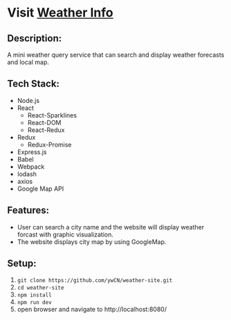 # Visit [Weather Info](https://weather-site-yw.herokuapp.com)

## Description:
A mini weather query service that can search and display weather forecasts and local map.

## Tech Stack:
- Node.js
- React
  - React-Sparklines
  - React-DOM
  - React-Redux
- Redux
  - Redux-Promise
- Express.js
- Babel
- Webpack
- lodash
- axios
- Google Map API

## Features:
- User can search a city name and the website will display weather forcast with graphic visualization.
- The website displays city map by using GoogleMap.

## Setup:
1. `git clone https://github.com/ywCN/weather-site.git`
2. `cd weather-site`
3. `npm install`
4. `npm run dev`
5. open browser and navigate to http://localhost:8080/